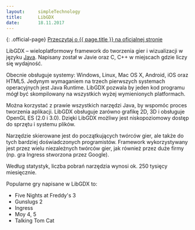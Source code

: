 ```yaml
---
layout:     simpleTechnology
title:      LibGDX
date:       18.11.2017
---
```


{: .official-page}
[Przeczytaj o {{ page.title }} na oficjalnej stronie](https://libgdx.badlogicgames.com/)

LibGDX – wieloplatformowy framework do tworzenia gier i wizualizacji w języku [Java](/technologie/java). Napisany został w Javie oraz C, C++ w miejscach gdzie liczy się wydajność.

Obecnie obsługuje systemy: Windows, Linux, Mac OS X, Android, iOS oraz HTML5. Jedynym wymaganiem na trzech pierwszych systemach operacyjnych jest Java Runtime. LibGDX pozwala by jeden kod programu mógł być skompilowany na wszystkich wyżej wymienionych platformach.

Można korzystać z prawie wszystkich narzędzi Java, by wspomóc proces tworzenia aplikacji. LibGDX obsługuje zarówno grafikę 2D, 3D i obsługuje OpenGL ES (2.0 i 3.0). Dzięki LibGDX możliwy jest niskopoziomowy dostęp do sprzętu i systemu plików.

Narzędzie skierowane jest do początkujących twórców gier, ale także do tych bardziej doświadczonych programistów. Framework wykorzystywany jest przez wielu niezależnych twórców gier, jak również przez duże firmy (np. gra Ingress stworzona przez Google).

Według statystyk, liczba pobrań narzędzia wynosi ok. 250 tysięcy miesięcznie.

Popularne gry napisane w LibGDX to:
- Five Nights at Freddy's 3
- Gunslugs 2
- Ingress
- Moy 4, 5
- Talking Tom Cat
